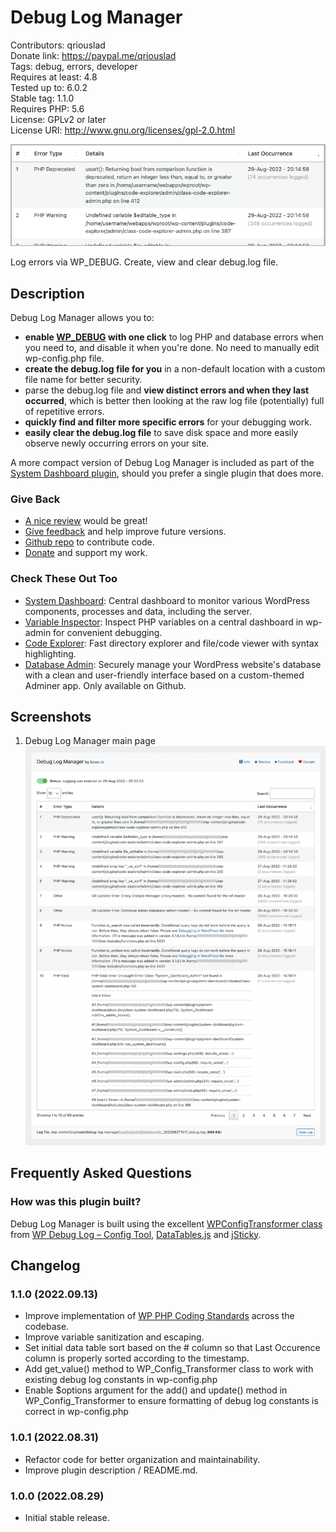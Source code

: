 # Debug Log Manager

Contributors: qriouslad  
Donate link: https://paypal.me/qriouslad  
Tags: debug, errors, developer  
Requires at least: 4.8  
Tested up to: 6.0.2  
Stable tag: 1.1.0  
Requires PHP: 5.6  
License: GPLv2 or later  
License URI: http://www.gnu.org/licenses/gpl-2.0.html

![](.wordpress-org/banner-772x250.png)

Log errors via WP_DEBUG. Create, view and clear debug.log file.

## Description

Debug Log Manager allows you to: 

* **enable [WP_DEBUG](https://wordpress.org/support/article/debugging-in-wordpress/) with one click** to log PHP and database errors when you need to, and disable it when you're done. No need to manually edit wp-config.php file. 
* **create the debug.log file for you** in a non-default location with a custom file name for better security.
* parse the debug.log file and **view distinct errors and when they last occurred**, which is better then looking at the raw log file (potentially) full of repetitive errors. 
* **quickly find and filter more specific errors** for your debugging work.
* **easily clear the debug.log file** to save disk space and more easily observe newly occurring errors on your site.

A more compact version of Debug Log Manager is included as part of the [System Dashboard plugin](https://wordpress.org/plugins/system-dashboard/), should you prefer a single plugin that does more.

### Give Back

* [A nice review](https://wordpress.org/plugins/debug-log-manager/#reviews) would be great!
* [Give feedback](https://wordpress.org/support/plugin/debug-log-manager/) and help improve future versions.
* [Github repo](https://github.com/qriouslad/debug-log-manager) to contribute code.
* [Donate](https://paypal.me/qriouslad) and support my work.

### Check These Out Too

* [System Dashboard](https://wordpress.org/plugins/system-dashboard/): Central dashboard to monitor various WordPress components, processes and data, including the server.
* [Variable Inspector](https://wordpress.org/plugins/variable-inspector/): Inspect PHP variables on a central dashboard in wp-admin for convenient debugging.
* [Code Explorer](https://wordpress.org/plugins/code-explorer/): Fast directory explorer and file/code viewer with syntax highlighting.
* [Database Admin](https://github.com/qriouslad/database-admin): Securely manage your WordPress website's database with a clean and user-friendly interface based on a custom-themed Adminer app. Only available on Github.

## Screenshots

1. Debug Log Manager main page
   ![Debug Log Manager main page](.wordpress-org/screenshot-1.png)

## Frequently Asked Questions

### How was this plugin built?

Debug Log Manager is built using the excellent [WPConfigTransformer class](https://plugins.svn.wordpress.org/debug-log-config-tool/tags/1.1/src/Classes/vendor/WPConfigTransformer.php) from [WP Debug Log – Config Tool](https://wordpress.org/plugins/debug-log-config-tool/), [DataTables.js](https://datatables.net/) and [jSticky](https://github.com/AndrewHenderson/jSticky).

## Changelog

### 1.1.0 (2022.09.13)

* Improve implementation of [WP PHP Coding Standards](https://developer.wordpress.org/coding-standards/wordpress-coding-standards/php/) across the codebase.
* Improve variable sanitization and escaping.
* Set initial data table sort based on the # column so that Last Occurence column is properly sorted according to the timestamp.
* Add get_value() method to WP_Config_Transformer class to work with existing debug log constants in wp-config.php
* Enable $options argument for the add() and update() method in WP_Config_Transformer to ensure formatting of debug log constants is correct in wp-config.php

### 1.0.1 (2022.08.31)

* Refactor code for better organization and maintainability.
* Improve plugin description / README.md.

### 1.0.0 (2022.08.29)

* Initial stable release. 